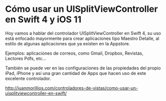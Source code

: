 # Cómo usar un UISplitViewController en Swift 4 y iOS 11

Hoy vamos a hablar del controlador UISplitViewController en Swift 4, su uso está enfocado mayormente para crear aplicaciones tipo Maestro Detalle, al estilo de algunas aplicaciones que ya existen en la Appstore.

Ejemplos: aplicaciones de correos, como Gmail, Dropbox, Revistas, Lectores Pdfs, etc…

También se puede ver en las configuraciones de las propiedades del propio iPad, iPhone y así una gran cantidad de Apps que hacen uso de este excelente controlador.

http://juanmorillios.com/controladores-de-vistas/como-usar-un-uisplitviewcontroller-en-swift/
